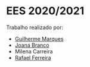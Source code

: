 # EES 2020/2021

Trabalho realizado por:

- [Guilherme Marques](https://github.com/GuilhermeOuteiro)
- [Joana Branco](https://github.com/joanabranco)
- Milena Carreira
- [Rafael Ferreira](https://github.com/rafa2002)



  

